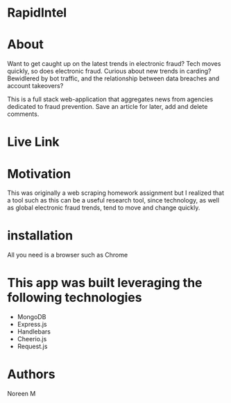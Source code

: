 # RapidIntel

# About
Want to get caught up on the latest trends in electronic fraud? Tech moves quickly, so does electronic fraud. Curious about new trends in carding? Bewidlered by bot traffic, and the relationship between data breaches and account takeovers?


This is a full stack web-application that aggregates news from agencies dedicated to fraud prevention. Save an article for later, add and delete comments. 

# Live Link 

# Motivation 

This was originally a web scraping homework assignment but I realized that a tool such as this can be a useful research tool, since technology, as well as global electronic fraud trends, tend to move and change quickly.

<!-- This is a full-stack web application that aggregates news from a Chicago based news agency. Users can save articles, add and delete comments. -->

# installation 

All you need is a browser such as Chrome 



# This app was built leveraging the following technologies 
* MongoDB
* Express.js
* Handlebars 
* Cheerio.js 
* Request.js 

# Authors 

Noreen M
